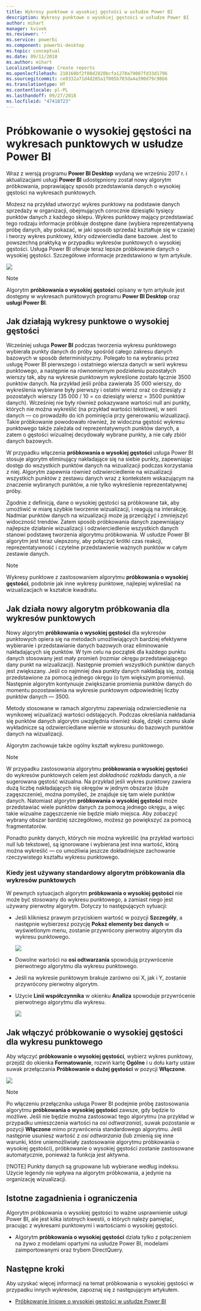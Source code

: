 ```yaml
---
title: Wykresy punktowe o wysokiej gęstości w usłudze Power BI
description: Wykresy punktowe o wysokiej gęstości w usłudze Power BI
author: mihart
manager: kvivek
ms.reviewer: ''
ms.service: powerbi
ms.component: powerbi-desktop
ms.topic: conceptual
ms.date: 09/11/2018
ms.author: mihart
LocalizationGroup: Create reports
ms.openlocfilehash: 210160bf2f08d2820bcfa1270a79087fd33d1796
ms.sourcegitcommit: ce8332a71d4d205a1f005b703da4a390d79c98b6
ms.translationtype: HT
ms.contentlocale: pl-PL
ms.lasthandoff: 09/27/2018
ms.locfileid: "47418723"
---
```

# <a name="high-density-sampling-in-power-bi-scatter-charts"></a>Próbkowanie o wysokiej gęstości na wykresach punktowych w usłudze Power BI
Wraz z wersją programu **Power BI Desktop** wydaną we wrześniu 2017 r. i aktualizacjami usługi **Power BI** udostępniony został nowy algorytm próbkowania, poprawiający sposób przedstawiania danych o wysokiej gęstości na wykresach punktowych.

Możesz na przykład utworzyć wykres punktowy na podstawie danych sprzedaży w organizacji, obejmujących corocznie dziesiątki tysięcy punktów danych z każdego sklepu. Wykres punktowy mający przedstawiać tego rodzaju informacje próbkuje dostępne dane (wybiera reprezentatywną próbę danych, aby pokazać, w jaki sposób sprzedaż kształtuje się w czasie) i tworzy wykres punktowy, który odzwierciedla dane bazowe. Jest to powszechną praktyką w przypadku wykresów punktowych o wysokiej gęstości. Usługa Power BI oferuje teraz lepsze próbkowanie danych o wysokiej gęstości. Szczegółowe informacje przedstawiono w tym artykule.

![](media/desktop-high-density-scatter-charts/high-density-scatter-charts_01.png)

> [!NOTE]
> Algorytm **próbkowania o wysokiej gęstości** opisany w tym artykule jest dostępny w wykresach punktowych programu **Power BI Desktop** oraz **usługi Power BI**.
> 
> 

## <a name="how-high-density-scatter-charts-work"></a>Jak działają wykresy punktowe o wysokiej gęstości
Wcześniej usługa **Power BI** podczas tworzenia wykresu punktowego wybierała punkty danych do próby spośród całego zakresu danych bazowych w sposób deterministyczny. Polegało to na wybraniu przez usługę Power BI pierwszego i ostatniego wiersza danych w serii wykresu punktowego, a następnie na równomiernym podzieleniu pozostałych wierszy tak, aby na wykresie punktowym wykreślone zostało łącznie 3500 punktów danych. Na przykład jeśli próba zawierała 35 000 wierszy, do wykreślenia wybierane były pierwszy i ostatni wiersz oraz co dziesiąty z pozostałych wierszy (35 000 / 10 = co dziesiąty wiersz = 3500 punktów danych). Wcześniej nie były również pokazywane wartości null ani punkty, których nie można wykreślić (na przykład wartości tekstowe), w serii danych — co prowadziło do ich pominięcia przy generowaniu wizualizacji. Takie próbkowanie powodowało również, że widoczna gęstość wykresu punktowego także zależała od reprezentatywnych punktów danych, a zatem o gęstości wizualnej decydowały wybrane punkty, a nie cały zbiór danych bazowych.

W przypadku włączenia **próbkowania o wysokiej gęstości** usługa Power BI stosuje algorytm eliminujący nakładające się na siebie punkty, zapewniając dostęp do wszystkich punktów danych na wizualizacji podczas korzystania z niej. Algorytm zapewnia również odzwierciedlenie na wizualizacji wszystkich punktów z zestawu danych wraz z kontekstem wskazującym na znaczenie wybranych punktów, a nie tylko wykreślenie reprezentatywnej próby.

Zgodnie z definicją, dane o wysokiej gęstości są próbkowane tak, aby umożliwić w miarę szybkie tworzenie wizualizacji, i reagują na interakcję. Nadmiar punktów danych na wizualizacji może ją przeciążyć i zmniejszyć widoczność trendów. Zatem sposób próbkowania danych zapewniający najlepsze działanie wizualizacji i odzwierciedlenie wszystkich danych stanowi podstawę tworzenia algorytmu próbkowania. W usłudze Power BI algorytm jest teraz ulepszony, aby połączyć krótki czas reakcji, reprezentatywność i czytelne przedstawienie ważnych punktów w całym zestawie danych.

> [!NOTE]
> Wykresy punktowe z zastosowaniem algorytmu **próbkowania o wysokiej gęstości**, podobnie jak inne wykresy punktowe, najlepiej wykreślać na wizualizacjach w kształcie kwadratu.
> 
> 

## <a name="how-the-new-scatter-chart-sampling-algorithm-works"></a>Jak działa nowy algorytm próbkowania dla wykresów punktowych
Nowy algorytm **próbkowania o wysokiej gęstości** dla wykresów punktowych opiera się na metodach umożliwiających bardziej efektywne wybieranie i przedstawianie danych bazowych oraz eliminowanie nakładających się punktów. W tym celu na początek dla każdego punktu danych stosowany jest mały promień (rozmiar okręgu przedstawiającego dany punkt na wizualizacji). Następnie promień wszystkich punktów danych jest zwiększany. Jeśli co najmniej dwa punkty danych nakładają się, zostają przedstawione za pomocą jednego okręgu (o tym większym promieniu). Następnie algorytm kontynuuje zwiększanie promienia punktów danych do momentu pozostawienia na wykresie punktowym odpowiedniej liczby punktów danych — 3500.

Metody stosowane w ramach algorytmu zapewniają odzwierciedlenie na wynikowej wizualizacji wartości odstających. Podczas określania nakładania się punktów danych algorytm uwzględnia również skalę, dzięki czemu skale wykładnicze są odzwierciedlane wiernie w stosunku do bazowych punktów danych na wizualizacji.

Algorytm zachowuje także ogólny kształt wykresu punktowego.

> [!NOTE]
> W przypadku zastosowania algorytmu **próbkowania o wysokiej gęstości** do wykresów punktowych celem jest *dokładność rozkładu* danych, a *nie* sugerowana gęstość wizualna. Na przykład jeśli wykres punktowy zawiera dużą liczbę nakładających się okręgów w jednym obszarze (duże zagęszczenie), można pomyśleć, że znajduje się tam wiele punktów danych. Natomiast algorytm **próbkowania o wysokiej gęstości** może przedstawiać wiele punktów danych za pomocą jednego okręgu, a więc takie wizualne zagęszczenie nie będzie miało miejsca. Aby zobaczyć wybrany obszar bardziej szczegółowo, możesz go powiększyć za pomocą fragmentatorów.
> 
> 

Ponadto punkty danych, których nie można wykreślić (na przykład wartości null lub tekstowe), są ignorowane i wybierana jest inna wartość, którą można wykreślić — co umożliwia jeszcze dokładniejsze zachowanie rzeczywistego kształtu wykresu punktowego.

### <a name="when-the-standard-algorithm-for-scatter-charts-is-used"></a>Kiedy jest używany standardowy algorytm próbkowania dla wykresów punktowych
W pewnych sytuacjach algorytm **próbkowania o wysokiej gęstości** nie może być stosowany do wykresu punktowego, a zamiast niego jest używany pierwotny algorytm. Dotyczy to następujących sytuacji:

* Jeśli klikniesz prawym przyciskiem wartość w pozycji **Szczegóły**, a następnie wybierzesz pozycję **Pokaż elementy bez danych** w wyświetlonym menu, zostanie przywrócony pierwotny algorytm dla wykresu punktowego.
  
  ![](media/desktop-high-density-scatter-charts/high-density-scatter-charts_02.png)
* Dowolne wartości na **osi odtwarzania** spowodują przywrócenie pierwotnego algorytmu dla wykresu punktowego.
* Jeśli na wykresie punktowym brakuje zarówno osi X, jak i Y, zostanie przywrócony pierwotny algorytm.
* Użycie **Linii współczynnika** w okienku **Analiza** spowoduje przywrócenie pierwotnego algorytmu dla wykresu.
  
  ![](media/desktop-high-density-scatter-charts/high-density-scatter-charts_03.png)

## <a name="how-to-turn-on-high-density-sampling-for-a-scatter-chart"></a>Jak włączyć próbkowanie o wysokiej gęstości dla wykresu punktowego
Aby włączyć **próbkowanie o wysokiej gęstości**, wybierz wykres punktowy, przejdź do okienka **Formatowanie**, rozwiń kartę **Ogólne** i u dołu karty ustaw suwak przełączania **Próbkowanie o dużej gęstości** w pozycji **Włączone**.

![](media/desktop-high-density-scatter-charts/high-density-scatter-charts_04.png)

> [!NOTE]
> Po włączeniu przełącznika usługa Power BI podejmie próbę zastosowania algorytmu **próbkowania o wysokiej gęstości** zawsze, gdy będzie to możliwe. Jeśli nie będzie można zastosować tego algorytmu (na przykład w przypadku umieszczenia wartości na *osi odtwarzania*), suwak pozostanie w pozycji **Włączone** mimo przywrócenia standardowego algorytmu. Jeśli następnie usuniesz wartość z *osi odtwarzania* (lub zmienią się inne warunki, które uniemożliwiały zastosowanie algorytmu próbkowania o wysokiej gęstości), próbkowanie o wysokiej gęstości zostanie zastosowane automatycznie, ponieważ ta funkcja jest aktywna.
> 
> [!NOTE]
> Punkty danych są grupowane lub wybierane według indeksu. Użycie legendy nie wpływa na algorytm próbkowania, a jedynie na organizację wizualizacji.
> 
> 

## <a name="considerations-and-limitations"></a>Istotne zagadnienia i ograniczenia
Algorytm próbkowania o wysokiej gęstości to ważne usprawnienie usługi Power BI, ale jest kilka istotnych kwestii, o których należy pamiętać, pracując z wykresami punktowymi i wartościami o wysokiej gęstości.

* Algorytm **próbkowania o wysokiej gęstości** działa tylko z połączeniem na żywo z modelami opartymi na usłudze Power BI, modelami zaimportowanymi oraz trybem DirectQuery.

## <a name="next-steps"></a>Następne kroki
Aby uzyskać więcej informacji na temat próbkowania o wysokiej gęstości w przypadku innych wykresów, zapoznaj się z następującym artykułem.

* [Próbkowanie liniowe o wysokiej gęstości w usłudze Power BI](../desktop-high-density-sampling.md)

